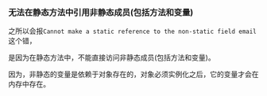 ###  无法在静态方法中引用非静态成员(包括方法和变量) 

   之所以会报`Cannot make a static reference to the non-static field email`这个错，

   是因为在静态方法中，不能直接访问非静态成员(包括方法和变量)。

   因为，非静态的变量是依赖于对象存在的，对象必须实例化之后，它的变量才会在内存中存在。 